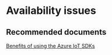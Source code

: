 <properties
	pageTitle="Availability issues"
	description="Availability issues"
	service="microsoft.iothub"
	resource="namespaces"
	authors="v-sapsax"
	displayOrder=""
	selfHelpType="generic"
	supportTopicIds="32596602"
	resourceTags=""
	productPesIds="15946"
	cloudEnvironments="public,BlackForest,Fairfax,Mooncake"
/>

# Availability issues

## **Recommended documents**
[Benefits of using the Azure IoT SDKs](https://azure.microsoft.com/en-us/blog/benefits-of-using-the-azure-iot-sdks-in-your-azure-iot-solution/)
